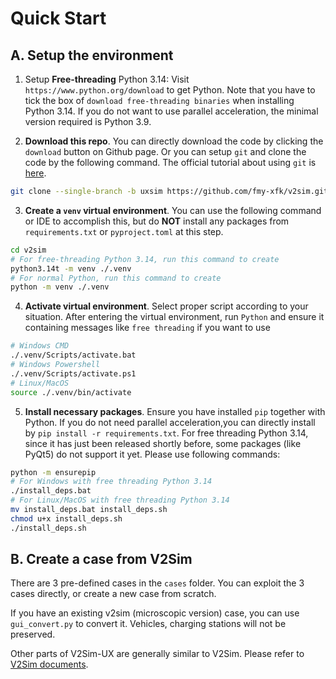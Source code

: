 # Quick Start

## A. Setup the environment

1. Setup **Free-threading** Python 3.14: Visit `https://www.python.org/download` to get Python. Note that you have to tick the box of `download free-threading binaries` when installing Python 3.14. If you do not want to use parallel acceleration, the minimal version required is Python 3.9.

2. **Download this repo**. You can directly download the code by clicking the `download` button on Github page. Or you can setup `git` and clone the code by the following command. The official tutorial about using `git` is [here](https://git-scm.com/book/en/v2/Getting-Started-Installing-Git).
```bash
git clone --single-branch -b uxsim https://github.com/fmy-xfk/v2sim.git
```

3. **Create a `venv` virtual environment**. You can use the following command or IDE to accomplish this, but do **NOT** install any packages from `requirements.txt` or `pyproject.toml` at this step.
```bash
cd v2sim
# For free-threading Python 3.14, run this command to create
python3.14t -m venv ./.venv
# For normal Python, run this command to create
python -m venv ./.venv
```
4. **Activate virtual environment**. Select proper script according to your situation. After entering the virtual environment, run `Python` and ensure it containing messages like `free threading` if you want to use 
```bash
# Windows CMD
./.venv/Scripts/activate.bat
# Windows Powershell
./.venv/Scripts/activate.ps1
# Linux/MacOS
source ./.venv/bin/activate
```

5. **Install necessary packages**. Ensure you have installed `pip` together with Python. If you do not need parallel acceleration,you can directly install by `pip install -r requirements.txt`. For free threading Python 3.14, since it has just been released shortly before, some packages (like PyQt5) do not support it yet. Please use following commands:
```bash
python -m ensurepip
# For Windows with free threading Python 3.14
./install_deps.bat
# For Linux/MacOS with free threading Python 3.14
mv install_deps.bat install_deps.sh
chmod u+x install_deps.sh
./install_deps.sh
```

## B. Create a case from V2Sim
There are 3 pre-defined cases in the `cases` folder. You can exploit the 3 cases directly, or create a new case from scratch.

If you have an existing v2sim (microscopic version) case, you can use `gui_convert.py` to convert it. Vehicles, charging stations will not be preserved.

Other parts of V2Sim-UX are generally similar to V2Sim. Please refer to [V2Sim documents](v2sim/quick-start?id=b-create-a-case).
